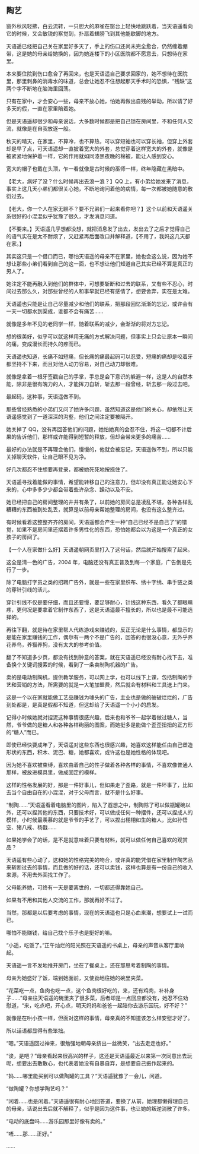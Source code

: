 ## 陶艺

窗外秋风轻拂，白云流转，一只胆大的麻雀在窗台上轻快地跳跃着，当天语遥看向它的时候，又会敏锐的察觉到，扑扇着翅膀飞到其他能歇脚的地方。

天语遥已经把自己关在家里好多天了，手上的伤口还尚未完全愈合，仍然缠着绷带，这是她的母亲给她换的，因为她连楼下的小区医院都不愿意去，只想待在家里。

本来要住院到伤口愈合了再回来，也是天语遥自己要求回家的，她不想待在医院里，那里刺鼻的消毒水的味道，总会让她忍不住想起那天手术时的恐惧，“残缺”这两个字不断地在脑海里回荡。

只有在家中，才会安心一些，母亲不放心她，怕她再做出自残的举动，所以请了好多天的假，一直在家里陪着她。

但是天语遥却很少和母亲说话，大多数时候都是把自己锁在房间里，不和任何人交流，就像是在自我放逐一般。

秋天的晴天，在家里，不算冷，也不算热，可以穿短袖也可以穿长袖，但穿上外套却是早了点，可天语遥却一直披着宽大的外套，总觉穿着这样宽大的外套，就像是被紧紧地保护着一样，它的作用就如同漆黑夜晚的棉被，能让人感到安心。

宽大的帽子也戴在头顶，乍一看就像是古时候的巫师一样，终年隐藏在黑暗中。

【老大，病好了没？什么时候再出去浪一浪？】QQ 上，有小弟给她发来了消息，事实上这几天小弟们都很关心她，不断地询问着他的病情，每一次都被她随意的敷衍过去。

【老大，你一个人在家无聊不？要不兄弟们一起来看你吧？】这个以前和天语遥关系很好的小混混似乎犹豫了很久，才发消息问道。

【不要来。】天语遥几乎想都没想，就把消息发了出去，发出去了之后才觉得自己的语气实在是太不耐烦了，又赶紧再后面改口并解释道，【不用了，我妈这几天都在家。】

其实这只是一个借口而已，哪怕天语遥的母亲不在家里，她也会这么说，因为她不想让那些小弟们看到自己的这一面，也不想让他们知道自己其实已经不算是真正的男人了。

她注定不能再融入到他们的群体中，可想要斩断和过去的联系，又有些不忍心，时间过去那么久，对那些曾经的人和事早就已经有感情了，想要舍弃，实在是太难。

天语遥也只能是让自己尽量减少和他们的联系，把那段回忆渐渐的忘记，或许会有一天一切都水到渠成，谁都不会有痛苦……

就像是多年不见的老同学一样，随着联系的减少，会渐渐的将对方忘记。

想的很美好，似乎可以就这样用无痛的方式解决问题，但事实上只会让原本一瞬间的痛，变成漫长而持久的疼而已。

天语遥也知道，长痛不如短痛，但长痛的痛最起码可以忍受，短痛的痛却是咬着牙都坚持不下来，而且对他人动刀容易，对自己动刀却很难。

就像是拿着一根牙签戳自己的手掌，手总是会下意识的躲避一样，这是人的自然本能，除非是很有魄力的人，才能挥刀自斩，斩去那一段曾经，斩去那一段过去吧。

最起码，这种事，天语遥做不到。

那些曾经熟悉的小弟们又问了她许多问题，虽然知道这是他们的关心，却依然让天语遥感觉到了一道深深的沟壑，他们之间注定要被隔开。

她关掉了 QQ，没有再回答他们的问题，她怕她真的会忍不住，将这一切都不计后果的告诉他们，那样或许能得到短暂的释放，但却会带来更多的痛苦……

最好的办法就是不再理会他们，慢慢的，他就会被忘记，天语遥做不到，所以只能关掉聊天软件，让自己眼不见为净。

好几次都忍不住想要再登录，都被她死死地按捺住了。

天语遥寻找着能做的事情，希望能转移自己的注意力，但却没有真正能让她安心下来的，心中多多少少都会带着些许杂念、躁动以及不安。

她已经把自己的房间整理的井井有条了，以前她的房间总是凌乱不堪，各种各样乱糟糟的东西被到处乱丢，就算是以前母亲帮她整理的房间，也没有这么整齐过。

有时候看着这整整齐齐的房间，天语遥都会产生一种“自己已经不是自己了”的错觉，如果不是房间里还摆着许多男性化的东西，恐怕她都会以为这是一个真正的女孩子的房间了。

【一个人在家做什么好】天语遥朝网页里打入了这句话，然后就开始搜索了起来。

这全是清一色的广告，2004 年，电脑还没有真正普及到每一个家庭，广告倒是先行了一步。

除了电脑打字员之类的招聘广告外，就是一些在家里织布、绣十字绣、串手链之类的穿针引线的活儿。

穿针引线不仅是要仔细，而且还要慢，要足够耐心，针线这种东西，看久了都眼睛疼，更何况是要拿着它制作东西了，这是天语遥最不擅长的，所以也是最不可能选择的。

再往下翻，就是待在家里帮人代练游戏来赚钱的，反正无论是什么事情，都显示的是能在家里赚钱的工作，偶尔有一两个不是广告的，回答的也很没心意，无外乎养花养鸟，养猫养狗，没有太大的参考价值。

翻了不知道多少页，都没有找到钟意的答案，就在天语遥已经没有耐心找下去，准备换个关键词搜索的时候，看到了一条卖制陶机器的广告。

卖的是电动制陶机，提供教学服务，可以网上学，也可以线下上课，包括制陶的手艺和营销的方法，所需要的就是一大笔加盟费，然后就会有材料和工具送上门来。

这是一个以在家就能做工艺品赚钱为噱头的广告，主业也是做的破破烂烂的，广告到处都是，是真是假都不知道，但这却给了天语遥一个小小的启发。

记得小时候她就对捏泥这种事情很感兴趣，后来也和爷爷一起学着做过糖人，当然，爷爷做的是糖人和各种各样绚丽的图案，而她挺多是能做个歪歪扭扭的正方形的“糖人”而已。

即使已经快要成年了，天语遥对这些东西也很感兴趣，她喜欢这样能任由自己塑造形状的东西，积木、泥巴、糖，她都喜欢，或许这也是她性格的体现吧。

因为她不喜欢被束缚，喜欢由着自己的性子做着各种各样的事情，不喜欢像普通人那样，被放进模具里，做成固定的模样。

这样的性格发展的好，那是一件好事儿，但如果走了歪路，就是一件坏事了，比如去当个自由自在的小混混，对于父母而言，就不是什么好事。

“制陶……”天语遥看着电脑里的图片，陷入了遐想之中，制陶除了可以做瓶罐碗以外，还可以捏其他的东西，只要技术好，可以做成任何一种摆件，还可以捏成人的模样，小时候最羡慕的就是爷爷的手艺了，可以捏出栩栩如生的糖人，比如孙悟空、猪八戒、杨戬……

如果她学会了的话，是不是就意味着只要有材料，就可以做任何自己喜欢的观赏品？

天语遥有些心动了，这和她的性格完美的吻合，或许真的能凭借在家里制作陶艺品来斩断过去的事情，而且做的好的话，还可以卖钱，这样也算是有一份自己的收入来源，不用去外面找工作了。

父母能养她，可终有一天是要离世的，一切都还得靠她自己。

如果有不用和其他人交流的工作，那就再好不过了。

当然，那都是以后要考虑的事情，现在的天语遥也只是心血来潮，想要试上一试而已。

哪怕不能赚钱，给自己找个乐子也是挺好的嘛。

“小遥，吃饭了。”正午灿烂的阳光照在天语遥的书桌上，母亲的声音从客厅里响起。

天语遥一言不发地推开房门，坐在了餐桌上，还在那思考着制陶的事情。

母亲为她盛好了饭，端到她面前，又使劲地往她的碗里夹菜。

“花菜吃一点，鱼肉也吃一点，这个鱼肉很好吃的，来，还有鸡肉，补补身子……”母亲往天语遥的碗里夹了很多菜，后者却是一点回应都没有，她忍不住劝慰道，“来，吃点吧，开心点，明天妈妈和爸爸一起陪你去游乐园玩，好不好？”

就像是在哄小孩一样，但面对这样的事情，母亲真的不知道该怎么样安慰才好了。

所以话语都显得有些笨拙。

“嗯。”天语遥回过神来，很勉强地朝母亲挤出一丝微笑，“出去走走也好。”

“诶，是吧？”母亲看起来很高兴的样子，这还是天语遥最近以来第一次同意出去玩呢，想要出去散散心，也代表着她没有自暴自弃，是想要自己振作起来的。

“妈……哪里能买到可以做陶罐的工具？”天语遥犹豫了一会儿，问道。

“做陶罐？你想学陶艺吗？”

“闲着……也是闲着。”天语遥很有耐心地回答道，要换了从前，她理都懒得理自己的母亲，话说出去后就不解释了，似乎是因为这件事，也让她的叛逆消散了许多。

“电动的底盘吗……游乐园那里好像有卖的。”

“唔……那……正好。”

……
